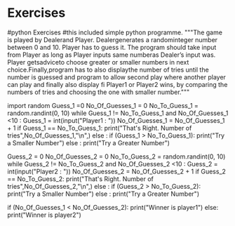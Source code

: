 # Exercises
#python Exercises 
#this included simple python programme.
"""The game is played by Dealerand Player. Dealergenerates a randominteger number between 0 and 10. Player has to guess it. The program should take input from Player as long as Player inputs same numberas Dealer’s input was. Player getsadviceto choose greater or smaller numbers in next choice.Finally,program has to also displaythe number of tries until the number is guessed and program to allow second play where another player can play and finally also display fi Player1 or Player2 wins, by comparing the numbers of tries and choosing the one with smaller number."""

import random
Guess_1 =0
No_Of_Guesses_1 = 0
No_To_Guess_1 =  random.randint(0, 10)
while Guess_1 != No_To_Guess_1 and No_Of_Guesses_1 <10 :
    Guess_1 = int(input("Player1 : "))
    No_Of_Guesses_1 = No_Of_Guesses_1 + 1
    if Guess_1 == No_To_Guess_1:
         print("That's Right. Number of tries",No_Of_Guesses_1,"\n",)
    else :
        if (Guess_1 > No_To_Guess_1):
            print("Try a Smaller Number")
        else :
            print("Try a Greater Number")
 
Guess_2 = 0
No_Of_Guesses_2 = 0
No_To_Guess_2 =  random.randint(0, 10)
while Guess_2 != No_To_Guess_2 and No_Of_Guesses_2 <10 :
    Guess_2 = int(input("Player2 : "))
    No_Of_Guesses_2 = No_Of_Guesses_2 + 1
    if Guess_2 == No_To_Guess_2:
         print("That's Right. Number of tries",No_Of_Guesses_2,"\n",)
    else :
        if (Guess_2 > No_To_Guess_2):
            print("Try a Smaller Number")
        else :
            print("Try a Greater Number")
            
if (No_Of_Guesses_1 < No_Of_Guesses_2):
    print("Winner is player1")
else:
    print("Winner is player2")   
